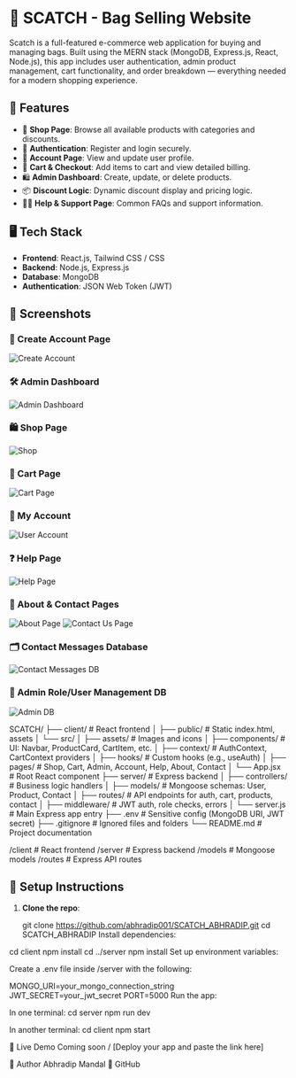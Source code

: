 # 🎒 SCATCH - Bag Selling Website

Scatch is a full-featured e-commerce web application for buying and managing bags. Built using the MERN stack (MongoDB, Express.js, React, Node.js), this app includes user authentication, admin product management, cart functionality, and order breakdown — everything needed for a modern shopping experience.

## 🚀 Features

- 🛒 **Shop Page**: Browse all available products with categories and discounts.
- 🔐 **Authentication**: Register and login securely.
- 👤 **Account Page**: View and update user profile.
- 🧾 **Cart & Checkout**: Add items to cart and view detailed billing.
- 🛍️ **Admin Dashboard**: Create, update, or delete products.
- 📦 **Discount Logic**: Dynamic discount display and pricing logic.
- 🙋‍♂️ **Help & Support Page**: Common FAQs and support information.

## 🖥️ Tech Stack

- **Frontend**: React.js, Tailwind CSS / CSS
- **Backend**: Node.js, Express.js
- **Database**: MongoDB
- **Authentication**: JSON Web Token (JWT)

## 📸 Screenshots

### 👥 Create Account Page
![Create Account](assets/1-create-account.png)

### 🛠️ Admin Dashboard
![Admin Dashboard](assets/2-admin-page.png)

### 🛍️ Shop Page
![Shop](assets/5-shop-page.png)

### 🛒 Cart Page
![Cart Page](assets/3-cart-page.png)

### 👤 My Account
![User Account](assets/4-account-page.png)

### ❓ Help Page
![Help Page](assets/6-help-page.png)

### 📄 About & Contact Pages
![About Page](assets/7-about-page.png)
![Contact Us Page](assets/8-contact-us-page.png)

### 🗂️ Contact Messages Database
![Contact Messages DB](assets/9-contact-us-message-database-page.png)

### 🔐 Admin Role/User Management DB
![Admin DB](assets/10-admin-database.png)

SCATCH/
├── client/ # React frontend
│ ├── public/ # Static index.html, assets
│ └── src/
│ ├── assets/ # Images and icons
│ ├── components/ # UI: Navbar, ProductCard, CartItem, etc.
│ ├── context/ # AuthContext, CartContext providers
│ ├── hooks/ # Custom hooks (e.g., useAuth)
│ ├── pages/ # Shop, Cart, Admin, Account, Help, About, Contact
│ └── App.jsx # Root React component
├── server/ # Express backend
│ ├── controllers/ # Business logic handlers
│ ├── models/ # Mongoose schemas: User, Product, Contact
│ ├── routes/ # API endpoints for auth, cart, products, contact
│ ├── middleware/ # JWT auth, role checks, errors
│ └── server.js # Main Express app entry
├── .env # Sensitive config (MongoDB URI, JWT secret)
├── .gitignore # Ignored files and folders
└── README.md # Project documentation


/client # React frontend
/server # Express backend
/models # Mongoose models
/routes # Express API routes

## 🔧 Setup Instructions

1. **Clone the repo**:

   git clone https://github.com/abhradip001/SCATCH_ABHRADIP.git
   cd SCATCH_ABHRADIP
Install dependencies:

cd client
npm install
cd ../server
npm install
Set up environment variables:

Create a .env file inside /server with the following:

MONGO_URI=your_mongo_connection_string
JWT_SECRET=your_jwt_secret
PORT=5000
Run the app:

In one terminal:
cd server
npm run dev

In another terminal:
cd client
npm start

🔗 Live Demo
Coming soon / [Deploy your app and paste the link here]

🙌 Author
Abhradip Mandal
🔗 GitHub


